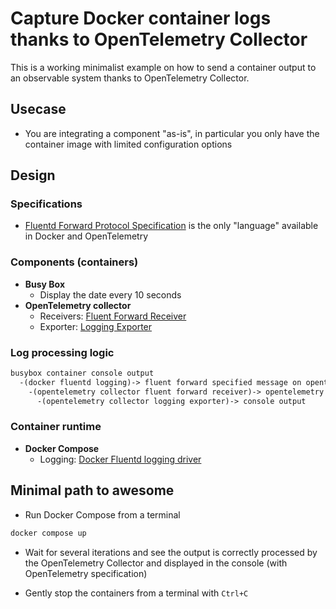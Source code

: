 # Capture Docker container logs thanks to OpenTelemetry Collector

This is a working minimalist example on how to send a container output to an observable system thanks to OpenTelemetry Collector.

## Usecase

* You are integrating a component "as-is", in particular you only have the container image with limited configuration options

## Design

### Specifications

* [Fluentd Forward Protocol Specification](https://github.com/fluent/fluentd/wiki/Forward-Protocol-Specification-v1) is the only "language" available in Docker and OpenTelemetry

### Components (containers)

* **Busy Box**
  * Display the date every 10 seconds
* **OpenTelemetry collector**
  * Receivers: [Fluent Forward Receiver](https://github.com/open-telemetry/opentelemetry-collector-contrib/tree/main/receiver/fluentforwardreceiver)
  * Exporter: [Logging Exporter](https://github.com/open-telemetry/opentelemetry-collector/tree/main/exporter/loggingexporter)

### Log processing logic

```txt
busybox container console output
  -(docker fluentd logging)-> fluent forward specified message on opentelemetry fluent port
    -(opentelemetry collector fluent forward receiver)-> opentelemetry specified message
      -(opentelemetry collector logging exporter)-> console output
```

### Container runtime

* **Docker Compose**
  * Logging: [Docker Fluentd logging driver](https://docs.docker.com/config/containers/logging/fluentd/)

## Minimal path to awesome

* Run Docker Compose from a terminal

```bash
docker compose up
```

* Wait for several iterations and see the output is correctly processed by the OpenTelemetry Collector and displayed in the console (with OpenTelemetry specification)

* Gently stop the containers from a terminal with `Ctrl+C`
